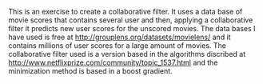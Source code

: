 This is an exercise to create a collaborative filter.
It uses a data base of movie scores that contains several user and then, applying a collaborative filter it predicts new user scores for the unscored movies. The data bases I have used is free at http://grouplens.org/datasets/movielens/ and it contains millions of user scores for a large amount of movies.
The collaborative filter used is a version based in the algorithms discribed at
http://www.netflixprize.com/community/topic_1537.html
and the minimization method is based in a boost gradient.
